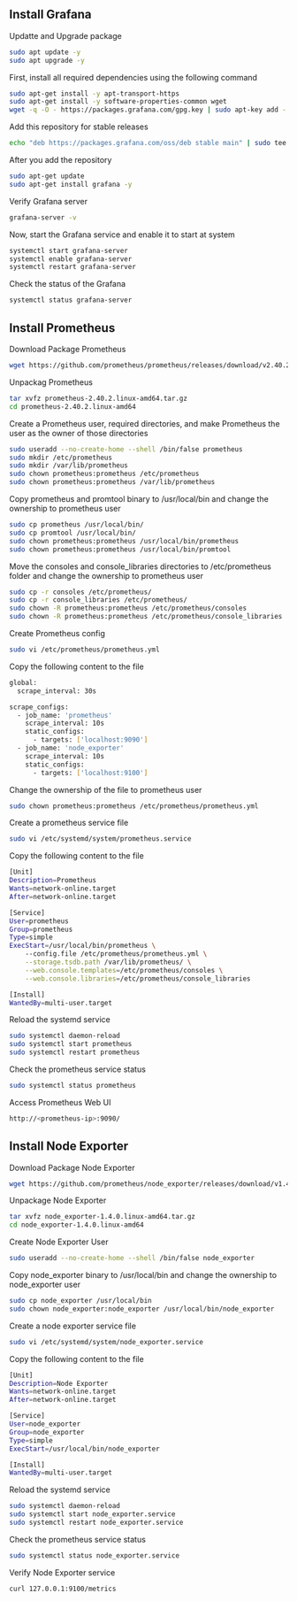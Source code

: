 ## Install Grafana
Updatte and Upgrade package
```sh
sudo apt update -y
sudo apt upgrade -y
```
First, install all required dependencies using the following command
```sh
sudo apt-get install -y apt-transport-https
sudo apt-get install -y software-properties-common wget
wget -q -O - https://packages.grafana.com/gpg.key | sudo apt-key add -
```
Add this repository for stable releases  
```sh
echo "deb https://packages.grafana.com/oss/deb stable main" | sudo tee -a /etc/apt/sources.list.d/grafana.list
```
After you add the repository
```sh
sudo apt-get update
sudo apt-get install grafana -y
```
Verify Grafana server
```sh
grafana-server -v
```
Now, start the Grafana service and enable it to start at system
```sh
systemctl start grafana-server
systemctl enable grafana-server
systemctl restart grafana-server
```
Check the status of the Grafana
```sh
systemctl status grafana-server
``` 

## Install Prometheus
Download Package Prometheus
```sh
wget https://github.com/prometheus/prometheus/releases/download/v2.40.2/prometheus-2.40.2.linux-amd64.tar.gz
```
Unpackag Prometheus
```sh
tar xvfz prometheus-2.40.2.linux-amd64.tar.gz
cd prometheus-2.40.2.linux-amd64
```
Create a Prometheus user, required directories, and make Prometheus the user as the owner of those directories
```sh
sudo useradd --no-create-home --shell /bin/false prometheus
sudo mkdir /etc/prometheus  
sudo mkdir /var/lib/prometheus
sudo chown prometheus:prometheus /etc/prometheus
sudo chown prometheus:prometheus /var/lib/prometheus
```
Copy prometheus and promtool binary to /usr/local/bin and change the ownership to prometheus user
```sh
sudo cp prometheus /usr/local/bin/
sudo cp promtool /usr/local/bin/
sudo chown prometheus:prometheus /usr/local/bin/prometheus
sudo chown prometheus:prometheus /usr/local/bin/promtool
```
Move the consoles and console_libraries directories to /etc/prometheus folder and change the ownership to prometheus user
```sh
sudo cp -r consoles /etc/prometheus/
sudo cp -r console_libraries /etc/prometheus/
sudo chown -R prometheus:prometheus /etc/prometheus/consoles
sudo chown -R prometheus:prometheus /etc/prometheus/console_libraries
```
Create Prometheus config
```sh
sudo vi /etc/prometheus/prometheus.yml
```
Copy the following content to the file
```sh
global:
  scrape_interval: 30s

scrape_configs:
  - job_name: 'prometheus'
    scrape_interval: 10s
    static_configs:
      - targets: ['localhost:9090']
  - job_name: 'node_exporter'
    scrape_interval: 10s
    static_configs:
      - targets: ['localhost:9100']
```
Change the ownership of the file to prometheus user
```sh
sudo chown prometheus:prometheus /etc/prometheus/prometheus.yml
```
Create a prometheus service file
```sh
sudo vi /etc/systemd/system/prometheus.service 
```
Copy the following content to the file
```sh
[Unit]
Description=Prometheus
Wants=network-online.target
After=network-online.target

[Service]
User=prometheus
Group=prometheus
Type=simple
ExecStart=/usr/local/bin/prometheus \
    --config.file /etc/prometheus/prometheus.yml \
    --storage.tsdb.path /var/lib/prometheus/ \
    --web.console.templates=/etc/prometheus/consoles \
    --web.console.libraries=/etc/prometheus/console_libraries

[Install]
WantedBy=multi-user.target
```
Reload the systemd service
```sh
sudo systemctl daemon-reload
sudo systemctl start prometheus
sudo systemctl restart prometheus
```
Check the prometheus service status
```sh
sudo systemctl status prometheus
```
Access Prometheus Web UI
```sh
http://<prometheus-ip>:9090/
```

## Install Node Exporter 
Download Package Node Exporter
```sh
wget https://github.com/prometheus/node_exporter/releases/download/v1.4.0/node_exporter-1.4.0.linux-amd64.tar.gz
```
Unpackage Node Exporter
```sh
tar xvfz node_exporter-1.4.0.linux-amd64.tar.gz
cd node_exporter-1.4.0.linux-amd64
```
Create Node Exporter User
```sh
sudo useradd --no-create-home --shell /bin/false node_exporter
```
Copy node_exporter binary to /usr/local/bin and change the ownership to node_exporter user
```sh
sudo cp node_exporter /usr/local/bin
sudo chown node_exporter:node_exporter /usr/local/bin/node_exporter
```
Create a node exporter service file
```sh
sudo vi /etc/systemd/system/node_exporter.service
```
Copy the following content to the file
```sh
[Unit]
Description=Node Exporter
Wants=network-online.target
After=network-online.target

[Service]
User=node_exporter
Group=node_exporter
Type=simple
ExecStart=/usr/local/bin/node_exporter

[Install]
WantedBy=multi-user.target
```
Reload the systemd service
```sh
sudo systemctl daemon-reload
sudo systemctl start node_exporter.service 
sudo systemctl restart node_exporter.service
```
Check the prometheus service status
```sh
sudo systemctl status node_exporter.service
```
Verify Node Exporter service
```sh
curl 127.0.0.1:9100/metrics
```

